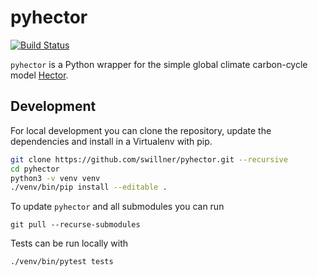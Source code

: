 # pyhector

[![Build Status](https://img.shields.io/travis/swillner/pyhector.svg)](https://travis-ci.org/swillner/pyhector)

`pyhector` is a Python wrapper for the simple global climate carbon-cycle model
[Hector](https://github.com/JGCRI/hector).

## Development

For local development you can clone the repository, update the dependencies
and install in a Virtualenv with pip.

```bash
git clone https://github.com/swillner/pyhector.git --recursive
cd pyhector
python3 -v venv venv
./venv/bin/pip install --editable .
```

To update `pyhector` and all submodules you can run
```
git pull --recurse-submodules
```

Tests can be run locally with

```bash
./venv/bin/pytest tests
```
